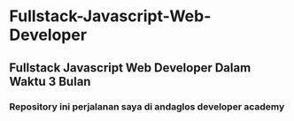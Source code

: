 # Fullstack-Javascript-Web-Developer
## Fullstack Javascript Web Developer Dalam Waktu 3 Bulan
### Repository ini perjalanan saya di andaglos developer academy
